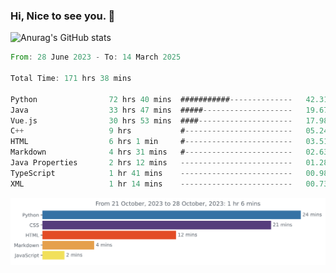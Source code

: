 ### Hi, Nice to see you. 👋

<!--
**EtherFin/EtherFin** is a ✨ _special_ ✨ repository because its `README.md` (this file) appears on your GitHub profile.

Here are some ideas to get you started:

- 🔭 I’m currently working on ...
- 🌱 I’m currently learning ...
- 👯 I’m looking to collaborate on ...
- 🤔 I’m looking for help with ...
- 💬 Ask me about ...
- 📫 How to reach me: ...
- 😄 Pronouns: ...
- ⚡ Fun fact: ...
-->


![Anurag's GitHub stats](https://github-readme-stats.vercel.app/api?username=EtherFin&bg_color=30,e96443,e97f43,e99943,e9b443,e9ce43,e9e843,d3e943,bee943,a9e943,94e943&title_color=fff&text_color=000&show_icons=true&icon_color=000)


<!--START_SECTION:waka-->

```rust
From: 28 June 2023 - To: 14 March 2025

Total Time: 171 hrs 38 mins

Python                72 hrs 40 mins  ###########--------------   42.31 %
Java                  33 hrs 47 mins  #####--------------------   19.67 %
Vue.js                30 hrs 53 mins  ####---------------------   17.98 %
C++                   9 hrs           #------------------------   05.24 %
HTML                  6 hrs 1 min     #------------------------   03.51 %
Markdown              4 hrs 31 mins   #------------------------   02.63 %
Java Properties       2 hrs 12 mins   -------------------------   01.28 %
TypeScript            1 hr 41 mins    -------------------------   00.98 %
XML                   1 hr 14 mins    -------------------------   00.73 %
```

<!--END_SECTION:waka-->

<img
  src="https://github.com/EtherFin/EtherFin/blob/master/images/stat.svg"
  alt="Work Dashboard"
/>


